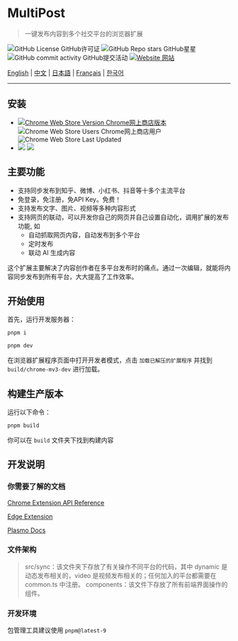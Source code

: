 # MultiPost

> 一键发布内容到多个社交平台的浏览器扩展

![GitHub License GitHub许可证](https://img.shields.io/github/license/leaper-one/MultiPost-Extension) ![GitHub Repo stars GitHub星星](https://img.shields.io/github/stars/leaper-one/MultiPost-Extension) ![GitHub commit activity GitHub提交活动](https://img.shields.io/github/commit-activity/m/leaper-one/MultiPost-Extension) [![Website 网站](https://img.shields.io/website?url=https%3A%2F%2Fmultipost.app)](https://multipost.app)

[English](../README.md) | [中文](docs/README-zh.md) | [日本語](README-jp.md) | [Français](README-fr.md) | [한국어](README-kr.md)

---

## 安装

- [![Chrome Web Store Version Chrome网上商店版本](https://img.shields.io/chrome-web-store/v/dhohkaclnjgcikfoaacfgijgjgceofih)](https://chromewebstore.google.com/detail/multipost/dhohkaclnjgcikfoaacfgijgjgceofih) ![Chrome Web Store Users Chrome网上商店用户](https://img.shields.io/chrome-web-store/users/dhohkaclnjgcikfoaacfgijgjgceofih) ![Chrome Web Store Last Updated](https://img.shields.io/chrome-web-store/last-updated/dhohkaclnjgcikfoaacfgijgjgceofih)
- [![](https://img.shields.io/badge/dynamic/json?label=edge%20add-on&prefix=v&query=%24.version&url=https%3A%2F%2Fmicrosoftedge.microsoft.com%2Faddons%2Fgetproductdetailsbycrxid%2Fckoiphiceimehjkolnfffgbmihoppgjg)](https://microsoftedge.microsoft.com/addons/detail/multipost/ckoiphiceimehjkolnfffgbmihoppgjg) [![](https://img.shields.io/badge/dynamic/json?label=users&query=%24.activeInstallCount&url=https%3A%2F%2Fmicrosoftedge.microsoft.com%2Faddons%2Fgetproductdetailsbycrxid%2Fckoiphiceimehjkolnfffgbmihoppgjg)](https://microsoftedge.microsoft.com/addons/detail/multipost/ckoiphiceimehjkolnfffgbmihoppgjg)

## 主要功能

- 支持同步发布到知乎、微博、小红书、抖音等十多个主流平台
- 免登录，免注册，免API Key。免费！
- 支持发布文字、图片、视频等多种内容形式
- 支持网页的联动，可以开发你自己的网页并自己设置自动化，调用扩展的发布功能, 如
  - 自动抓取网页内容，自动发布到多个平台
  - 定时发布
  - 联动 AI 生成内容

这个扩展主要解决了内容创作者在多平台发布时的痛点。通过一次编辑，就能将内容同步发布到所有平台，大大提高了工作效率。

## 开始使用

首先，运行开发服务器：

```bash
pnpm i

pnpm dev
```

在浏览器扩展程序页面中打开开发者模式，点击 `加载已解压的扩展程序` 并找到 `build/chrome-mv3-dev` 进行加载。

## 构建生产版本

运行以下命令：

```bash
pnpm build
```

你可以在 `build` 文件夹下找到构建内容

## 开发说明

### 你需要了解的文档

[Chrome Extension API Reference](https://developer.chrome.com/docs/extensions/reference/api)

[Edge Extension](https://learn.microsoft.com/en-us/microsoft-edge/extensions-chromium/)

[Plasmo Docs](https://docs.plasmo.com/)

### 文件架构

> src/sync：该文件夹下存放了有关操作不同平台的代码，其中 dynamic 是动态发布相关的，video 是视频发布相关的；任何加入的平台都需要在 common.ts 中注册。
> components：该文件下存放了所有前端界面操作的组件。

### 开发环境

包管理工具建议使用 `pnpm@latest-9`
